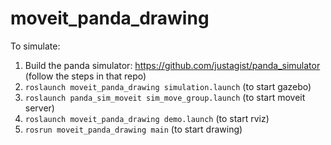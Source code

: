 # moveit_panda_drawing

To simulate:
1. Build the panda simulator: https://github.com/justagist/panda_simulator
   (follow the steps in that repo)
3. ```roslaunch moveit_panda_drawing simulation.launch``` (to start gazebo)
4. ```roslaunch panda_sim_moveit sim_move_group.launch``` (to start moveit server)
5. ```roslaunch moveit_panda_drawing demo.launch``` (to start rviz)
6. ```rosrun moveit_panda_drawing main``` (to start drawing)
